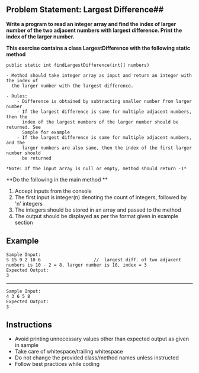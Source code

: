 ## Problem Statement: Largest Difference##

**Write a program to read an integer array and find the index of larger number of the two adjacent numbers with largest difference.
Print the index of the larger number.**

**This exercise contains a class LargestDifference with the following static method**

    public static int findLargestDifference(int[] numbers)
        
    - Method should take integer array as input and return an integer with the index of 
      the larger number with the largest difference.

    - Rules: 
        - Difference is obtained by subtracting smaller number from larger number
        - If the largest difference is same for multiple adjacent numbers, then the 
          index of the largest numbers of the larger number should be returned. See 
          Sample for example
        - If the largest difference is same for multiple adjacent numbers, and the 
          larger numbers are also same, then the index of the first larger number should 
          be returned
    
    *Note: If the input array is null or empty, method should return -1* 

**Do the following in the main method **

1. Accept inputs from the console
2. The first input is integer(n) denoting the count of integers, followed by  'n' integers
3. The integers should be stored in an array and passed to the method
4. The output should be displayed as per the format given in example section 


## Example ##
    Sample Input:
    5 15 9 2 10 6                    //  largest diff. of two adjacent numbers is 10 - 2 = 8, larger number is 10, index = 3 
    Expected Output:
    3
--------------------------------------------------------
    Sample Input:
    4 3 6 5 8    
    Expected Output:
    3

## Instructions
- Avoid printing unnecessary values other than expected output as given in sample
- Take care of whitespace/trailing whitespace
- Do not change the provided class/method names unless instructed
- Follow best practices while coding